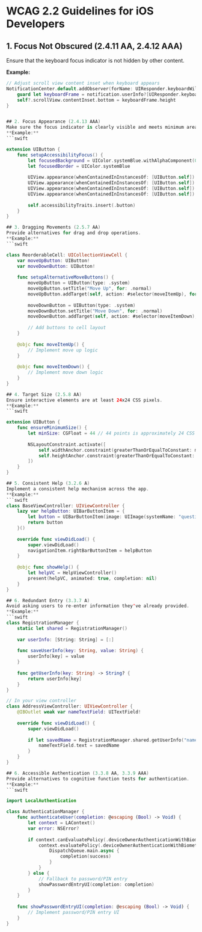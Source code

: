# WCAG 2.2 Guidelines for iOS Developers

## 1. Focus Not Obscured (2.4.11 AA, 2.4.12 AAA)

Ensure that the keyboard focus indicator is not hidden by other content.

**Example:**
```swift
// Adjust scroll view content inset when keyboard appears
NotificationCenter.default.addObserver(forName: UIResponder.keyboardWillShowNotification, object: nil, queue: .main) { [weak self] notification in
    guard let keyboardFrame = notification.userInfo?[UIResponder.keyboardFrameEndUserInfoKey] as? CGRect else { return }
    self?.scrollView.contentInset.bottom = keyboardFrame.height
}


## 2. Focus Appearance (2.4.13 AAA)
Make sure the focus indicator is clearly visible and meets minimum area and contrast requirements.
**Example:**
```swift

extension UIButton {
    func setupAccessibilityFocus() {
        let focusedBackground = UIColor.systemBlue.withAlphaComponent(0.3)
        let focusedBorder = UIColor.systemBlue
        
        UIView.appearance(whenContainedInInstancesOf: [UIButton.self]).backgroundColor = .clear
        UIView.appearance(whenContainedInInstancesOf: [UIButton.self]).layer.borderWidth = 2
        UIView.appearance(whenContainedInInstancesOf: [UIButton.self]).layer.borderColor = focusedBorder.cgColor
        UIView.appearance(whenContainedInInstancesOf: [UIButton.self]).layer.cornerRadius = 5
        
        self.accessibilityTraits.insert(.button)
    }
}

## 3. Dragging Movements (2.5.7 AA)
Provide alternatives for drag and drop operations.
**Example:**
```swift

class ReorderableCell: UICollectionViewCell {
    var moveUpButton: UIButton!
    var moveDownButton: UIButton!
    
    func setupAlternativeMoveButtons() {
        moveUpButton = UIButton(type: .system)
        moveUpButton.setTitle("Move Up", for: .normal)
        moveUpButton.addTarget(self, action: #selector(moveItemUp), for: .touchUpInside)
        
        moveDownButton = UIButton(type: .system)
        moveDownButton.setTitle("Move Down", for: .normal)
        moveDownButton.addTarget(self, action: #selector(moveItemDown), for: .touchUpInside)
        
        // Add buttons to cell layout
    }
    
    @objc func moveItemUp() {
        // Implement move up logic
    }
    
    @objc func moveItemDown() {
        // Implement move down logic
    }
}

## 4. Target Size (2.5.8 AA)
Ensure interactive elements are at least 24x24 CSS pixels.
**Example:**
```swift

extension UIButton {
    func ensureMinimumSize() {
        let minSize: CGFloat = 44 // 44 points is approximately 24 CSS pixels
        
        NSLayoutConstraint.activate([
            self.widthAnchor.constraint(greaterThanOrEqualToConstant: minSize),
            self.heightAnchor.constraint(greaterThanOrEqualToConstant: minSize)
        ])
    }
}

## 5. Consistent Help (3.2.6 A)
Implement a consistent help mechanism across the app.
**Example:**
```swift
class BaseViewController: UIViewController {
    lazy var helpButton: UIBarButtonItem = {
        let button = UIBarButtonItem(image: UIImage(systemName: "questionmark.circle"), style: .plain, target: self, action: #selector(showHelp))
        return button
    }()
    
    override func viewDidLoad() {
        super.viewDidLoad()
        navigationItem.rightBarButtonItem = helpButton
    }
    
    @objc func showHelp() {
        let helpVC = HelpViewController()
        present(helpVC, animated: true, completion: nil)
    }
}

## 6. Redundant Entry (3.3.7 A)
Avoid asking users to re-enter information they've already provided.
**Example:**
```swift
class RegistrationManager {
    static let shared = RegistrationManager()
    
    var userInfo: [String: String] = [:]
    
    func saveUserInfo(key: String, value: String) {
        userInfo[key] = value
    }
    
    func getUserInfo(key: String) -> String? {
        return userInfo[key]
    }
}

// In your view controller
class AddressViewController: UIViewController {
    @IBOutlet weak var nameTextField: UITextField!
    
    override func viewDidLoad() {
        super.viewDidLoad()
        
        if let savedName = RegistrationManager.shared.getUserInfo("name") {
            nameTextField.text = savedName
        }
    }
}

## 6. Accessible Authentication (3.3.8 AA, 3.3.9 AAA)
Provide alternatives to cognitive function tests for authentication.
**Example:**
```swift

import LocalAuthentication

class AuthenticationManager {
    func authenticateUser(completion: @escaping (Bool) -> Void) {
        let context = LAContext()
        var error: NSError?
        
        if context.canEvaluatePolicy(.deviceOwnerAuthenticationWithBiometrics, error: &error) {
            context.evaluatePolicy(.deviceOwnerAuthenticationWithBiometrics, localizedReason: "Authenticate to access the app") { success, authenticationError in
                DispatchQueue.main.async {
                    completion(success)
                }
            }
        } else {
            // Fallback to password/PIN entry
            showPasswordEntryUI(completion: completion)
        }
    }
    
    func showPasswordEntryUI(completion: @escaping (Bool) -> Void) {
        // Implement password/PIN entry UI
    }
}
